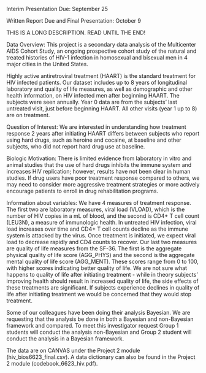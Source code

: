 Interim Presentation Due: September 25

Written Report Due and Final Presentation: October 9

THIS IS A LONG DESCRIPTION.  READ UNTIL THE END!

Data Overview: This project is a secondary data analysis of the Multicenter AIDS Cohort Study, an ongoing prospective cohort study of the natural and treated histories of HIV-1 infection in homosexual and bisexual men in 4 major cities in the United States. 

Highly active antiretroviral treatment (HAART) is the standard treatment for HIV infected patients.  Our dataset includes up to 8 years of longitudinal laboratory and quality of life measures, as well as demographic and other health information, on HIV infected men after beginning HAART.  The subjects were seen annually.  Year 0 data are from the subjects’ last untreated visit, just before beginning HAART.  All other visits (year 1 up to 8) are on treatment.  

Question of Interest: We are interested in understanding how treatment response 2 years after initiating HAART differs between subjects who report using hard drugs, such as heroine and cocaine, at baseline and other subjects, who did not report hard drug use at baseline.   

Biologic Motivation: There is limited evidence from laboratory in vitro and animal studies that the use of hard drugs inhibits the immune system and increases HIV replication; however, results have not been clear in human studies.  If drug users have poor treatment response compared to others, we may need to consider more aggressive treatment strategies or more actively encourage patients to enroll in drug rehabilitation programs.

Information about variables: We have 4 measures of treatment response.  The first two are laboratory measures, viral load (VLOAD), which is the number of HIV copies in a mL of blood, and the second is CD4+ T cell count (LEU3N), a measure of immunologic health.  In untreated HIV infection, viral load increases over time and CD4+ T cell counts decline as the immune system is attacked by the virus.  Once treatment is initiated, we expect viral load to decrease rapidly and CD4 counts to recover.  Our last two measures are quality of life measures from the SF-36.  The first is the aggregate physical quality of life score (AGG_PHYS) and the second is the aggregate mental quality of life score (AGG_MENT).  These scores range from 0 to 100, with higher scores indicating better quality of life.  We are not sure what happens to quality of life after initiating treatment - while in theory subjects’ improving health should result in increased quality of life, the side effects of these treatments are significant.  If subjects experience declines in quality of life after initiating treatment we would be concerned that they would stop treatment.


Some of our colleagues have been doing their analysis Bayesian.  We are requesting that the analysis be done in both a Bayesian and non-Bayesian framework and compared.  To meet this investigator request Group 1 students will conduct the analysis non-Bayesian and Group 2 student will conduct the analysis in a Bayesian framework.

The data are on CANVAS under the Project 2 module (hiv_bios6623_final.csv).  A data dictionary can also be found in the Project 2 module (codebook_6623_hiv.pdf).
